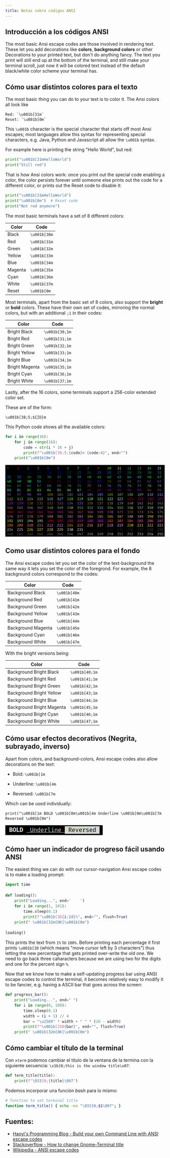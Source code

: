 ```yaml
---
title: Notas sobre códigos ANSI
---
```


## Introducción a los códigos ANSI

The most basic Ansi escape codes are those involved in rendering text.
These let you add decorations like **colors**, **background colors** or
other Decorations to your printed text, but don't do anything fancy.
The text you print will still end up at the bottom of the terminal, and
still make your terminal scroll, just now it will be colored text
instead of the default black/white color scheme your terminal has.

## Cómo usar distintos colores para el texto

The most basic thing you can do to your text is to color it. The Ansi
colors all look like

```
Red: `\u001b[31m`
Reset: `\u001b[0m`
```

This `\u001b` character is the special character that starts off most
Ansi escapes; most languages allow this syntax for representing special
characters, e.g. Java, Python and Javascript all allow the `\u001b`
syntax.

For example here is printing the string \"Hello World\", but red:

```python
print("\u001b[31mHelloWorld")
print("Still red")
```

That is how Ansi colors work: once you print out the special code
enabling a color, the color persists forever until someone else prints
out the code for a different color, or prints out the Reset code to
disable it:

```python
print("\u001b[31mHelloWorld")
print("\u001b[0m")  # Reset code
print("Not red anymore")
```

The most basic terminals have a set of 8 different colors:

| Color   | Code         |
|---------|--------------|
| Black   | `\u001b[30m` |
| Red     | `\u001b[31m` |
| Green   | `\u001b[32m` |
| Yellow  | `\u001b[33m` |
| Blue    | `\u001b[34m` |
| Magenta | `\u001b[35m` |
| Cyan    | `\u001b[36m` |
| White   | `\u001b[37m` |
| Reset   | `\u001b[0m`  |

Most terminals, apart from the basic set of 8 colors, also support the
**bright** or **bold** colors. These have their own set of codes, mirroring the
normal colors, but with an additional `;1` in their codes:

| Color          | Code           |
|----------------|----------------|
| Bright Black   | `\u001b[30;1m` |
| Bright Red     | `\u001b[31;1m` |
| Bright Green   | `\u001b[32;1m` |
| Bright Yellow  | `\u001b[33;1m` |
| Bright Blue    | `\u001b[34;1m` |
| Bright Magenta | `\u001b[35;1m` |
| Bright Cyan    | `\u001b[36;1m` |
| Bright White   | `\u001b[37;1m` |

Lastly, after the 16 colors, some terminals support a 256-color extended
color set.

These are of the form:

```
\u001b[38;5;${ID}m
```

This Python code shows all the available colors:

```python
for i in range(16):
    for j in range(16):
        code = str(i * 16 + j)
        print(f"\u001b[38;5;{code}m {code:4}", end="")
    print("\u001b[0m")
```

![ANSI extended color  codes](ansi/ansi-extended-color-codes.png)

## Como usar distintos colores para el fondo

The Ansi escape codes let you set the color of the text-background the same way
it lets you set the color of the foregrond. For example, the 8 background
colors correspond to the codes:

| Color              | Code         |
|--------------------|--------------|
| Background Black   | `\u001b[40m` |
| Background Red     | `\u001b[41m` |
| Background Green   | `\u001b[42m` |
| Background Yellow  | `\u001b[43m` |
| Background Blue    | `\u001b[44m` |
| Background Magenta | `\u001b[45m` |
| Background Cyan    | `\u001b[46m` |
| Background White   | `\u001b[47m` |

With the bright versions being:

| Color                     | Code           |
|---------------------------|----------------|
| Background Bright Black   | `\u001b[40;1m` |
| Background Bright Red     | `\u001b[41;1m` |
| Background Bright Green   | `\u001b[42;1m` |
| Background Bright Yellow  | `\u001b[43;1m` |
| Background Bright Blue    | `\u001b[44;1m` |
| Background Bright Magenta | `\u001b[45;1m` |
| Background Bright Cyan    | `\u001b[46;1m` |
| Background Bright White   | `\u001b[47;1m` |


## Cómo usar efectos decorativos (Negrita, subrayado, inverso)

Apart from colors, and background-colors, Ansi escape codes also allow
decorations on the text:

- Bold: `\u001b[1m`

- Underline: `\u001b[4m`

- Reversed: `\u001b[7m`

Which can be used individually:

```
print("\u001b[1m BOLD \u001b[0m\u001b[4m Underline \u001b[0m\u001b[7m Reversed \u001b[0m")
```

![ANSI Decorations](ansi/ansi-decorations.png)

## Cómo haer un indicador de progreso fácil usando ANSI

The easiest thing we can do with our cursor-navigation Ansi escape codes
is to make a loading prompt:

```python
import time

def loading():
    print("Loading...", end='    ')
    for i in range(1, 101):
        time.sleep(0.1)
        print(f"\u001b[3D{i:2d}%", end="", flush=True)
    print(" \u001b[32m[OK]\u001b[0m")

loading()
```

This prints the text from `1%` to `100%`. Before printing each percentage it
first prints `\u001b[3D` (which means \"move cursor left by 3
characters\") thus letting the new percentage that gets printed
over-write the old one. We need to go back three caharacters because we
are using two for the digits and one for the percent sign `%`.

Now that we know how to make a self-updating progress bar using ANSI
escape codes to control the terminal, it becomes relatively easy to
modify it to be fancier, e.g. having a ASCII bar that goes across the
screen:

```python
def progress_bar():
    print("Loading...", end=" ")
    for i in range(0, 100):
        time.sleep(0.1)
        width = (i + 1) // 4
        bar = "\u2589" * width + " " * (26 - width)
        print(f"\u001b[25D{bar}", end="", flush=True)
    print(" \u001b[32m[OK]\u001b[0m")
```

## Cómo cambiar el título de la terminal

Con `xterm` podemos cambiar el título de la ventana de la termina con la
siguiente secuencia: `\x1b]0;this is the window title\x07`:

```python
def term_title(title):
    print(f"\033]0;{title}\007")
```

Podemos incorporar una función _bash_ para lo mismo:

```bash
# function to set terminal title
function term_title() { echo -en "\033]0;$1\007"; }
```

## Fuentes:

- [Haoyi\'s Programming Blog - Build your own Command Line with ANSI
  escape
  codes](https://www.lihaoyi.com/post/BuildyourownCommandLinewithANSIescapecodes.html#decorations)
- [Stackoverflow - How to change Gnome-Terminal
  title](https://askubuntu.com/questions/22413/how-to-change-gnome-terminal-title)
- [Wikipedia - ANSI escape
  codes](https://en.wikipedia.org/wiki/ANSI_escape_code)
